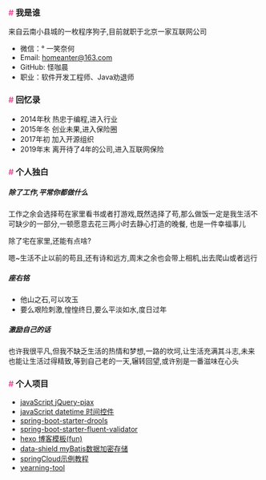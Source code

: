### <font style="color: rgb(241, 79, 154);">#</font> 我是谁

来自云南小县城的一枚程序狗子,目前就职于北京一家互联网公司

* 微信：° 一笑奈何
* Email: homeanter@163.com
* GitHub: 怪咖晨
* 职业：软件开发工程师、Java劝退师

### <font style="color: rgb(241, 79, 154);">#</font> 回忆录

* 2014年秋 热忠于编程,进入行业
* 2015年冬 创业未果,进入保险圈
* 2017年初 加入开源组织
* 2019年末 离开待了4年的公司,进入互联网保险

### <font style="color: rgb(241, 79, 154);">#</font> 个人独白


##### 除了工作,平常你都做什么

工作之余会选择苟在家里看书或者打游戏,既然选择了苟,那么做饭一定是我生活不可缺少的一部分,一顿愿意去花三两小时去静心打造的晚餐,
也是一件幸福事儿

除了宅在家里,还能有点啥?

嗯~生活不止以前的苟且,还有诗和远方,周末之余也会带上相机,出去爬山或者远行

##### 座右铭

- 他山之石,可以攻玉
- 要么艰险刺激,惶惶终日,要么平淡如水,度日过年

##### 激励自己的话

也许我很平凡,但我不缺乏生活的热情和梦想,一路的坎坷,让生活充满其斗志,未来也能让生活过得精致,等到自己老的一天,辗转回望,或许别是一番滋味在心头


### <font style="color: rgb(241, 79, 154);">#</font> 个人项目

- [javaScript jQuery-pjax](https://github.com/homeant/jQuery-pjax)  
- [javaScript datetime 时间控件](https://github.com/homeant/bulma-datetime)  
- [spring-boot-starter-drools](https://github.com/homeant/spring-boot-starter-drools)
- [spring-boot-starter-fluent-validator](https://github.com/homeant/spring-boot-starter-fluent-validator/)  
- [hexo 博客模板(fun)](https://github.com/homeant/hexo-theme-fun)
- [data-shield myBatis数据加密存储](https://github.com/homeant/data-shield)
- [springCloud示例教程](https://github.com/homeant/spring-cloud-example)
- [yearning-tool](https://github.com/homeant/yearning-tool)
